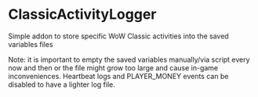 # ClassicActivityLogger
Simple addon to store specific WoW Classic activities into the saved variables files

Note: it is important to empty the saved variables manually/via script every now and then or the file might grow too large and cause in-game inconveniences.
Heartbeat logs and PLAYER_MONEY events can be disabled to have a lighter log file.
